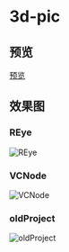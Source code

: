# 3d-pic

## 预览

[预览](https://ldq-first.github.io/3d-pic/)


## 效果图

### REye

![REye](https://ldq-first.github.io/3d-pic/img/02.jpg)

### VCNode

![VCNode](https://ldq-first.github.io/3d-pic/img/03.jpg)

### oldProject

![oldProject](https://ldq-first.github.io/3d-pic/img/01.jpg)


